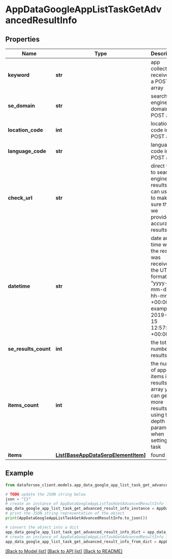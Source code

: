 # AppDataGoogleAppListTaskGetAdvancedResultInfo


## Properties

Name | Type | Description | Notes
------------ | ------------- | ------------- | -------------
**keyword** | **str** | app collection received in a POST array | [optional] 
**se_domain** | **str** | search engine domain in a POST array | [optional] 
**location_code** | **int** | location code in a POST array | [optional] 
**language_code** | **str** | language code in a POST array | [optional] 
**check_url** | **str** | direct URL to search engine results you can use it to make sure that we provided accurate results | [optional] 
**datetime** | **str** | date and time when the result was received in the UTC format: “yyyy-mm-dd hh-mm-ss +00:00” example: 2019-11-15 12:57:46 +00:00 | [optional] 
**se_results_count** | **int** | the total number of results | [optional] 
**items_count** | **int** | the number of app items in the results array you can get more results by using the depth parameter when setting a task | [optional] 
**items** | [**List[BaseAppDataSerpElementItem]**](BaseAppDataSerpElementItem.md) | found apps | [optional] 

## Example

```python
from dataforseo_client.models.app_data_google_app_list_task_get_advanced_result_info import AppDataGoogleAppListTaskGetAdvancedResultInfo

# TODO update the JSON string below
json = "{}"
# create an instance of AppDataGoogleAppListTaskGetAdvancedResultInfo from a JSON string
app_data_google_app_list_task_get_advanced_result_info_instance = AppDataGoogleAppListTaskGetAdvancedResultInfo.from_json(json)
# print the JSON string representation of the object
print(AppDataGoogleAppListTaskGetAdvancedResultInfo.to_json())

# convert the object into a dict
app_data_google_app_list_task_get_advanced_result_info_dict = app_data_google_app_list_task_get_advanced_result_info_instance.to_dict()
# create an instance of AppDataGoogleAppListTaskGetAdvancedResultInfo from a dict
app_data_google_app_list_task_get_advanced_result_info_from_dict = AppDataGoogleAppListTaskGetAdvancedResultInfo.from_dict(app_data_google_app_list_task_get_advanced_result_info_dict)
```
[[Back to Model list]](../README.md#documentation-for-models) [[Back to API list]](../README.md#documentation-for-api-endpoints) [[Back to README]](../README.md)


